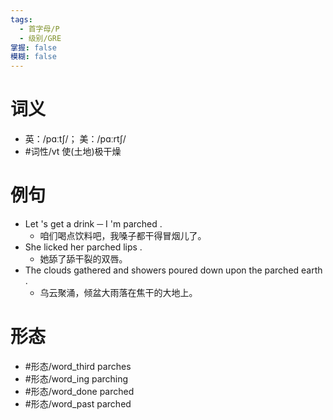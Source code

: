 ```yaml
---
tags:
  - 首字母/P
  - 级别/GRE
掌握: false
模糊: false
---
```

# 词义
- 英：/pɑːtʃ/； 美：/pɑːrtʃ/
- #词性/vt  使(土地)极干燥
# 例句
- Let 's get a drink ─ I 'm parched .
	- 咱们喝点饮料吧，我嗓子都干得冒烟儿了。
- She licked her parched lips .
	- 她舔了舔干裂的双唇。
- The clouds gathered and showers poured down upon the parched earth .
	- 乌云聚涌，倾盆大雨落在焦干的大地上。
# 形态
- #形态/word_third parches
- #形态/word_ing parching
- #形态/word_done parched
- #形态/word_past parched
